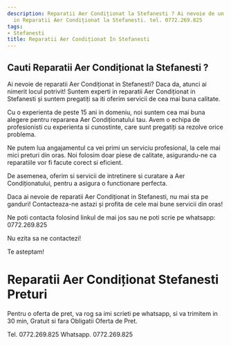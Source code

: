 ```yaml
---
description: Reparatii Aer Condiționat la Stefanesti ? Ai nevoie de un profesionist
  in Reparatii Aer Condiționat la Stefanesti. tel. 0772.269.825
tags:
- Stefanesti
title: Reparatii Aer Condiționat In Stefanesti
---
```



## Cauti Reparatii Aer Condiționat la Stefanesti ?

Ai nevoie de reparatii Aer Condiționat in Stefanesti? Daca da, atunci ai nimerit locul potrivit! Suntem experti in reparatii Aer Condiționat in Stefanesti și suntem pregatiți sa iti oferim servicii de cea mai buna calitate. 

Cu o experienta de peste 15 ani in domeniu, noi suntem cea mai buna alegere pentru repararea Aer Condiționatului tau. Avem o echipa de profesionisti cu experienta si cunostinte, care sunt pregatiți sa rezolve orice problema. 

Ne putem lua angajamentul ca vei primi un serviciu profesional, la cele mai mici preturi din oras. Noi folosim doar piese de calitate, asigurandu-ne ca reparatiile vor fi facute corect si eficient. 

De asemenea, oferim si servicii de intretinere si curatare a Aer Condiționatului, pentru a asigura o functionare perfecta. 

Daca ai nevoie de reparatii Aer Condiționat in Stefanesti, nu mai sta pe ganduri! Contacteaza-ne astazi și profita de cele mai bune servicii din oras! 

Ne poti contacta folosind linkul de mai jos <link> sau ne poti scrie pe whatsapp: 0772.269.825 

Nu ezita sa ne contactezi! 

Te asteptam!

# Reparatii Aer Condiționat Stefanesti Preturi
Pentru o oferta de pret, va rog sa imi scrieti pe whatsapp, si va trimitem in 30 min, Gratuit si fara Obligatii Oferta de Pret.

Tel. 0772.269.825
Whatsapp. 0772.269.825